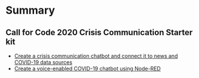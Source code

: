 # Summary

## Call for Code 2020 Crisis Communication Starter kit

* [Create a crisis communication chatbot and connect it to news and COVID-19 data sources](ASSISTANT.md)
* [Create a voice-enabled COVID-19 chatbot using Node-RED](starter-kit/node-red/Node-RED-chatbot.md)

